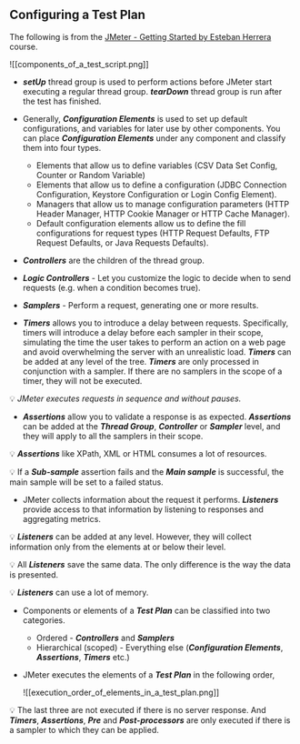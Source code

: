 ## Configuring a Test Plan

The following is from the [JMeter - Getting Started by Esteban Herrera](https://www.pluralsight.com/courses/jmeter-getting-started) course.

![[components_of_a_test_script.png]]

- **_setUp_** thread group is used to perform actions before JMeter start executing a regular thread group. **_tearDown_** thread group is run after the test has finished.

- Generally, **_Configuration Elements_** is used to set up default configurations, and variables for later use by other components. You can place **_Configuration Elements_** under any component and classify them into four types.

  - Elements that allow us to define variables (CSV Data Set Config, Counter or Random Variable)
  - Elements that allow us to define a configuration (JDBC Connection Configuration, Keystore Configuration or Login Config Element).
  - Managers that allow us to manage configuration parameters (HTTP Header Manager, HTTP Cookie Manager or HTTP Cache Manager).
  - Default configuration elements allow us to define the fill configurations for request types (HTTP Request Defaults, FTP Request Defaults, or Java Requests Defaults).

- **_Controllers_** are the children of the thread group.

- **_Logic Controllers_** - Let you customize the logic to decide when to send requests (e.g. when a condition becomes true).

- **_Samplers_** - Perform a request, generating one or more results.

- **_Timers_** allows you to introduce a delay between requests. Specifically, timers will introduce a delay before each sampler in their scope, simulating the time the user takes to perform an action on a web page and avoid overwhelming the server with an unrealistic load. **_Timers_** can be added at any level of the tree. **_Timers_** are only processed in conjunction with a sampler. If there are no samplers in the scope of a timer, they will not be executed.

💡 _JMeter executes requests in sequence and without pauses._

- **_Assertions_** allow you to validate a response is as expected. **_Assertions_** can be added at the **_Thread Group_**, **_Controller_** or **_Sampler_** level, and they will apply to all the samplers in their scope.

💡 **_Assertions_** like XPath, XML or HTML consumes a lot of resources.

💡 If a **_Sub-sample_** assertion fails and the **_Main sample_** is successful, the main sample will be set to a failed status.

- JMeter collects information about the request it performs. _**Listeners**_ provide access to that information by listening to responses and aggregating metrics.

💡 **_Listeners_** can be added at any level. However, they will collect information only from the elements at or below their level.

💡 All **_Listeners_** save the same data. The only difference is the way the data is presented.

💡 **_Listeners_** can use a lot of memory.

- Components or elements of a **_Test Plan_** can be classified into two categories.

  - Ordered - **_Controllers_** and **_Samplers_**
  - Hierarchical (scoped) - Everything else (**_Configuration Elements_**, **_Assertions_**, **_Timers_** etc.)

- JMeter executes the elements of a **_Test Plan_** in the following order,

    ![[execution_order_of_elements_in_a_test_plan.png]]

💡 The last three are not executed if there is no server response. And **_Timers_**, **_Assertions_**, **_Pre_** and **_Post-processors_** are only executed if there is a sampler to which they can be applied.
